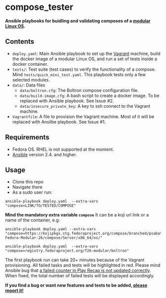 # compose_tester

__Ansible playbooks for buidling and validating composes of a [modular Linux OS](https://docs.pagure.org/modularity/).__


Contents
--------
* `deploy.yaml`: Main Ansible playbook to set up the [Vagrant](https://www.vagrantup.com/intro/index.html) machine, build the docker image of a modular Linux OS, and run a set of tests 
inside a docker container.
* `tests/`: Test suite (test cases) to verify the functionality of a compose. Mind `tests/quick_mini_test.yaml`.
This playbook tests only a few selected modules.
* `data/`: Data files
    - `data/boltron.cfg`: The Boltron compose configuration file.
    - `data/build-image.cfg`: A bash script to create a docker image. To be replaced with Ansible playbook. See Issue #2.
    - `data/insecure_private_key`: A key to ssh connect to the Vagrant machine.
* `Vagrantfile`: A file to provision the Vagrant machine. Most of it will be replaced with Ansilbe playbook. See Issue #1.

Requirements
---------------
* Fedora OS. RHEL is not supported at the moment.
* [Ansible](http://docs.ansible.com/ansible/intro_installation.html#latest-release-via-yum) version 2.4. and higher. 

Usage
--------

* Clone this repo
* Navigate there
* As a sudo user run:
```
ansible-playbook deploy.yaml  --extra-vars "compose=LINK/TO/TESTED/COMPOSE"
```

__Mind the mandatory extra variable `compose`__ It can be a koji url link or a name of the container, e.g: 

```
ansible-playbook deploy.yaml --extra-vars "compose=https://kojipkgs.stg.fedoraproject.org/compose/branched/psabata/latest-Fedora-Modular-26/compose/Server/x86_64/os/"
```
```
ansible-playbook deploy.yaml  --extra-vars "compose=registry.fedoraproject.org/f26-modular/boltron"

```

The first playbook run can take 20+ minutes because of the Vagrant provisioning.
All failed tasks and tests will be highlighted in red.
Please mind Ansible bug that [a failed counter in Play Recap is not updated correctly](https://github.com/ansible/ansible/issues/27160). When fixed, the total number of failed tests will be displayed accordingly.


__If you find a bug or want new features and tests to be added, [please report it!](https://github.com/alexxa/compose_tester/issues)__
